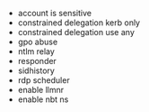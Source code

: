 - account is sensitive
- constrained delegation kerb only
- constrained delegation use any
- gpo abuse
- ntlm relay
- responder
- sidhistory
- rdp scheduler
- enable llmnr
- enable nbt ns
